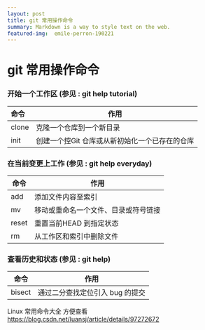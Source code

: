 ```yaml
---
layout: post
title: git 常用操作命令
summary: Markdown is a way to style text on the web.
featured-img:  emile-perron-190221
---
```


# git 常用操作命令

### 开始一个工作区 (参见	: git help tutorial)
|命令|作用|
|:-|--|
|clone|克隆一个仓库到一个新目录|
|init|创建一个控Git	仓库或从新初始化一个已存在的仓库|

### 在当前变更上工作	(参见	: git help everyday)
|命令|作用|
|--|--|
|add|添加文件内容至索引|
|mv|移动或重命名一个文件、目录或符号链接|
|reset|重置当前HEAD	到指定状态|
|rm|从工作区和索引中删除文件|

### 查看历史和状态	(参见	: git help)
|命令|作用|
|--|--|
|bisect|通过二分查找定位引入	bug	的提交|

Linux 常用命令大全   方便查看   <https://blog.csdn.net/luansj/article/details/97272672>

